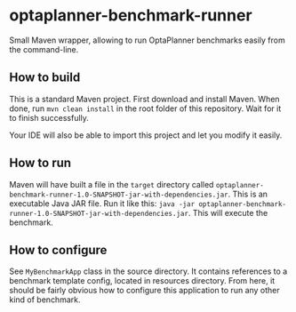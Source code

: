 # optaplanner-benchmark-runner
Small Maven wrapper, allowing to run OptaPlanner benchmarks easily from the command-line.

## How to build

This is a standard Maven project. First download and install Maven. When done, run `mvn clean install` in the root 
folder of this repository. Wait for it to finish successfully.

Your IDE will also be able to import this project and let you modify it easily.

## How to run

Maven will have built a file in the `target` directory called 
`optaplanner-benchmark-runner-1.0-SNAPSHOT-jar-with-dependencies.jar`. This is an executable Java JAR file. Run it 
like this: `java -jar optaplanner-benchmark-runner-1.0-SNAPSHOT-jar-with-dependencies.jar`. This will execute the 
benchmark.

## How to configure

See `MyBenchmarkApp` class in the source directory. It contains references to a benchmark template config, located in
resources directory. From here, it should be fairly obvious how to configure this application to run any other kind of
benchmark.
